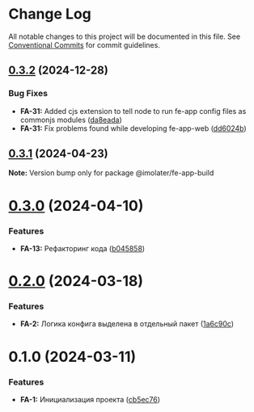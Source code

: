 # Change Log

All notable changes to this project will be documented in this file.
See [Conventional Commits](https://conventionalcommits.org) for commit guidelines.

## [0.3.2](https://gitlab.com/imolater/fe-app/compare/@imolater/fe-app-build@0.3.1...@imolater/fe-app-build@0.3.2) (2024-12-28)


### Bug Fixes

* **FA-31:** Added cjs extension to tell node to run fe-app config files as commonjs modules ([da8eada](https://gitlab.com/imolater/fe-app/commit/da8eada0d86528643e85f6c957419f2a626ebf71))
* **FA-31:** Fix problems found while developing fe-app-web ([dd6024b](https://gitlab.com/imolater/fe-app/commit/dd6024bf33b69165e0c525d8ff4cdb18e4eb04d2))





## [0.3.1](https://gitlab.com/imolater/fe-app/compare/@imolater/fe-app-build@0.3.0...@imolater/fe-app-build@0.3.1) (2024-04-23)

**Note:** Version bump only for package @imolater/fe-app-build





# [0.3.0](https://gitlab.com/imolater/fe-app/compare/@imolater/fe-app-build@0.2.0...@imolater/fe-app-build@0.3.0) (2024-04-10)


### Features

* **FA-13:** Рефакторинг кода ([b045858](https://gitlab.com/imolater/fe-app/commit/b045858259d56aa280a11ff07dc844f05a7519dd))





# [0.2.0](https://gitlab.com/imolater/fe-app/compare/@imolater/fe-app-build@0.1.0...@imolater/fe-app-build@0.2.0) (2024-03-18)


### Features

* **FA-2:** Логика конфига выделена в отдельный пакет ([1a6c90c](https://gitlab.com/imolater/fe-app/commit/1a6c90cf0923af056371f221b1adec4990d7fcd7))





# 0.1.0 (2024-03-11)


### Features

* **FA-1:** Инициализация проекта ([cb5ec76](https://gitlab.com/imolater/fe-app/commit/cb5ec76f64b51d3660251761209b9cfcc89be0d1))
